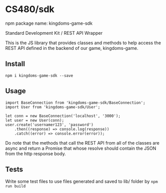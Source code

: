 # CS480/sdk

npm package name: kingdoms-game-sdk

Standard Development Kit / REST API Wrapper

This is the JS library that provides classes and methods to help access
the REST API defined in the backend of our game, kingdoms-game.

## Install

`npm i kingdoms-game-sdk --save`

## Usage

```
import BaseConnection from 'kingdoms-game-sdk/BaseConnection';
import User from 'kingdoms-game-sdk/User';

let conn = new BaseConnection('localhost', '3000');
let user = new User(conn);
user.create('usernamer123', 'password')
    .then((response) => console.log(response))
    .catch((error) => console.error(error));
```

Do note that the methods that call the REST API from all of the classes 
are async and return a Promise that whose resolve should contain the JSON
from the http response body. 


## Tests

Write some test files to use files generated and saved to lib/ folder by
`npm run build`
